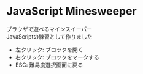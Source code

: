 # JavaScript Minesweeper
ブラウザで遊べるマインスイーパー  
JavaScriptの練習として作りました

- 左クリック: ブロックを開く  
- 右クリック: ブロックをマークする  
- ESC: 難易度選択画面に戻る  
